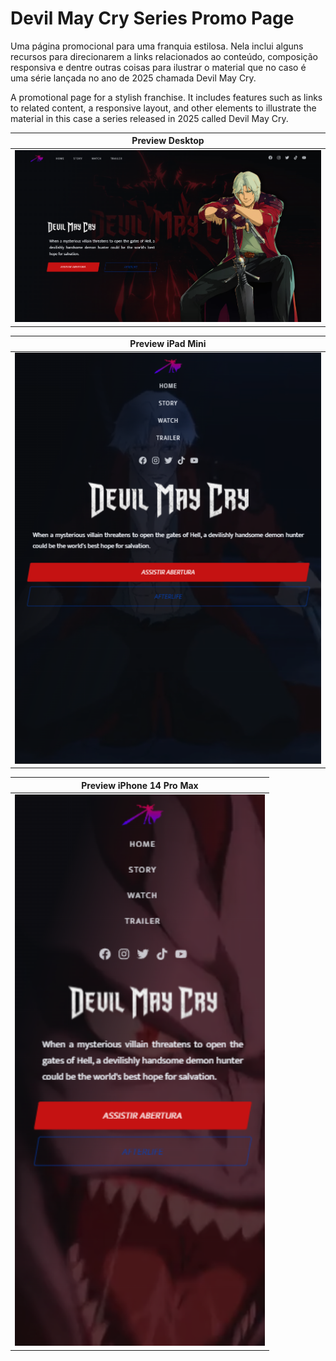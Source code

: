 # Devil May Cry Series Promo Page

Uma página promocional para uma franquia estilosa. Nela inclui alguns recursos para direcionarem a links relacionados ao conteúdo, composição responsiva e dentre outras coisas para ilustrar o material que no caso é uma série lançada no ano de 2025 chamada Devil May Cry.

A promotional page for a stylish franchise. It includes features such as links to related content, a responsive layout, and other elements to illustrate the material in this case a series released in 2025 called Devil May Cry.


| <div align="center">Preview Desktop</div> |
|:--:|
| <img src="./preview/preview-desktop.png" alt="Preview Desktop" width="600"/> |

| <div align="center">Preview iPad Mini</div> |
|:--:|
| <img src="./preview/preview-ipad-mini.png" alt="Preview iPad Mini" width="500"/> |

| <div align="center">Preview iPhone 14 Pro Max</div> |
|:--:|
| <img src="./preview/preview-iphone-14-pro-max.png" alt="Preview iPhone" width="400"/> |





